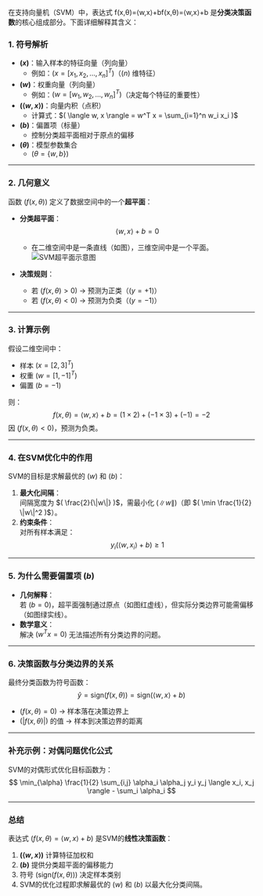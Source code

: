 在支持向量机（SVM）中，表达式 f(x,θ)=⟨w,x⟩+bf(x,θ)=⟨w,x⟩+b 是**分类决策函数**的核心组成部分。下面详细解释其含义：
### **1. 符号解析**
- **$( x )$**：输入样本的特征向量（列向量）
  - 例如：$( x = [x_1, x_2, \dots, x_n]^T )$（$( n )$ 维特征）
- **$( w )$**：权重向量（列向量）
  - 例如：$( w = [w_1, w_2, \dots, w_n]^T )$（决定每个特征的重要性）
- **$( \langle w, x \rangle )$**：向量内积（点积）
  - 计算式：$( \langle w, x \rangle = w^T x = \sum_{i=1}^n w_i x_i )$
- **$( b )$**：偏置项（标量）
  - 控制分类超平面相对于原点的偏移
- **$( \theta )$**：模型参数集合
  - $( \theta = \{ w, b \} )$

---

### **2. 几何意义**
函数 $( f(x, \theta) )$ 定义了数据空间中的一个**超平面**：
- **分类超平面**：  
  $$
  \langle w, x \rangle + b = 0
  $$
  - 在二维空间中是一条直线（如图），三维空间中是一个平面。
  ![SVM超平面示意图](https://miro.medium.com/v2/resize:fit:1400/1*ZpkLQfNfRgGFjJqVmc4l1g.png)

- **决策规则**：
  - 若 $( f(x, \theta) > 0 )$ → 预测为正类（$( y = +1 )$）
  - 若 $( f(x, \theta) < 0 )$ → 预测为负类（$( y = -1 )$）

---

### **3. 计算示例**
假设二维空间中：
- 样本 $( x = [2, 3]^T )$
- 权重 $( w = [1, -1]^T )$
- 偏置 $( b = -1 )$

则：
$$
f(x, \theta) = \langle w, x \rangle + b = (1 \times 2) + (-1 \times 3) + (-1) = -2
$$
因 $( f(x, \theta) < 0 )$，预测为负类。

---

### **4. 在SVM优化中的作用**
SVM的目标是求解最优的 $( w )$ 和 $( b )$：
1. **最大化间隔**：  
   间隔宽度为 $( \frac{2}{\|w\|} )$，需最小化 $( \|w\| )$（即 $( \min \frac{1}{2} \|w\|^2 )$）。
2. **约束条件**：  
   对所有样本满足：  
   $$
   y_i (\langle w, x_i \rangle + b) \geq 1
   $$

---

### **5. 为什么需要偏置项 $( b )$**
- **几何解释**：  
  若 $( b = 0 )$，超平面强制通过原点（如图红虚线），但实际分类边界可能需偏移（如图绿实线）。  
- **数学意义**：  
  解决 $( w^T x = 0 )$ 无法描述所有分类边界的问题。

---

### **6. 决策函数与分类边界的关系**
最终分类函数为符号函数：
$$
\hat{y} = \text{sign} \left( f(x, \theta) \right) = \text{sign} \left( \langle w, x \rangle + b \right)
$$
- $( f(x, \theta) = 0 )$ → 样本落在决策边界上
- $( |f(x, \theta)| )$ 的值 → 样本到决策边界的距离

---

### **补充示例：对偶问题优化公式**
SVM的对偶形式优化目标函数为：
$$
\min_{\alpha} \frac{1}{2} \sum_{i,j} \alpha_i \alpha_j y_i y_j \langle x_i, x_j \rangle - \sum_i \alpha_i
$$

---

### **总结**
表达式 $( f(x, \theta) = \langle w, x \rangle + b )$ 是SVM的**线性决策函数**：
1. **$( \langle w, x \rangle )$** 计算特征加权和
2. **$( b )$** 提供分类超平面的偏移能力
3. 符号 $( \text{sign}(f(x, \theta)) )$ 决定样本类别
4. SVM的优化过程即求解最优的 $( w )$ 和 $( b )$ 以最大化分类间隔。